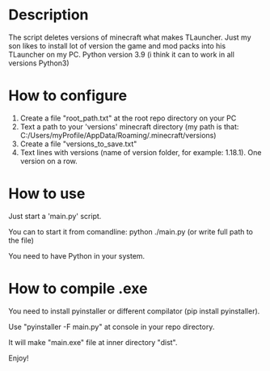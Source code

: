 # Description
The script deletes versions of minecraft what makes TLauncher.
Just my son likes to install lot of version the game and mod packs into his TLauncher on my PC.
Python version 3.9 (i think it can to work in all versions Python3)

# How to configure
1. Create a file "root_path.txt" at the root repo directory on your PC
2. Text a path to your 'versions' minecraft directory (my path is that: C:/Users/myProfile/AppData/Roaming/.minecraft/versions)
3. Create a file "versions_to_save.txt"
4. Text lines with versions (name of version folder, for example: 1.18.1). One version on a row.

# How to use
Just start a 'main.py' script.

You can to start it from comandline: python ./main.py (or write full path to the file)

You need to have Python in your system. 

# How to compile .exe
You need to install pyinstaller or different compilator (pip install pyinstaller).

Use "pyinstaller -F main.py" at console in your repo directory.

It will make "main.exe" file at inner directory "dist".

Enjoy!
